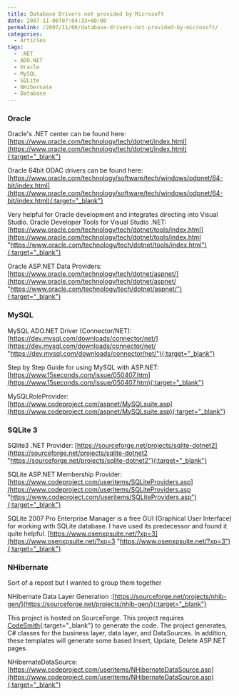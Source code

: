 ```yaml
---
title: Database Drivers not provided by Microsoft
date: 2007-11-06T07:04:33+00:00
permalink: /2007/11/06/database-drivers-not-provided-by-microsoft/
categories:
  - Articles
tags:
  - .NET
  - ADO.NET
  - Oracle
  - MySQL
  - SQLite
  - NHibernate
  - Database
---
```

### Oracle

Oracle's .NET center can be found here: [https://www.oracle.com/technology/tech/dotnet/index.html](https://www.oracle.com/technology/tech/dotnet/index.html){:target="_blank"}

Oracle 64bit ODAC drivers can be found here: [https://www.oracle.com/technology/software/tech/windows/odpnet/64-bit/index.html](https://www.oracle.com/technology/software/tech/windows/odpnet/64-bit/index.html){:target="_blank"}

Very helpful for Oracle development and integrates directing into Visual Studio. Oracle Developer Tools for Visual Studio .NET: [https://www.oracle.com/technology/tech/dotnet/tools/index.html](https://www.oracle.com/technology/tech/dotnet/tools/index.html "https://www.oracle.com/technology/tech/dotnet/tools/index.html"){:target="_blank"}

Oracle ASP.NET Data Providers: [https://www.oracle.com/technology/tech/dotnet/aspnet/](https://www.oracle.com/technology/tech/dotnet/aspnet/ "https://www.oracle.com/technology/tech/dotnet/aspnet/"){:target="_blank"}

### MySQL

MySQL ADO.NET Driver (Connector/NET): [https://dev.mysql.com/downloads/connector/net/](https://dev.mysql.com/downloads/connector/net/ "https://dev.mysql.com/downloads/connector/net/"){:target="_blank"}

Step by Step Guide for using MySQL with ASP.NET: [https://www.15seconds.com/issue/050407.htm](https://www.15seconds.com/issue/050407.htm){:target="_blank"}

MySQLRoleProvider: [https://www.codeproject.com/aspnet/MySQLsuite.asp](https://www.codeproject.com/aspnet/MySQLsuite.asp){:target="_blank"}

### SQLite 3

SQlite3 .NET Provider: [https://sourceforge.net/projects/sqlite-dotnet2](https://sourceforge.net/projects/sqlite-dotnet2 "https://sourceforge.net/projects/sqlite-dotnet2"){:target="_blank"}

SQLite ASP.NET Membership Provider: [https://www.codeproject.com/useritems/SQLiteProviders.asp](https://www.codeproject.com/useritems/SQLiteProviders.asp "https://www.codeproject.com/useritems/SQLiteProviders.asp"){:target="_blank"}

SQLite 2007 Pro Enterprise Manager is a free GUI (Graphical User Interface) for working with SQLite database. I have used its predecessor and found it quite helpful. [https://www.osenxpsuite.net/?xp=3](https://www.osenxpsuite.net/?xp=3 "https://www.osenxpsuite.net/?xp=3"){:target="_blank"}

### NHibernate

Sort of a repost but I wanted to group them together

NHibernate Data Layer Generation :[https://sourceforge.net/projects/nhib-gen/](https://sourceforge.net/projects/nhib-gen/){:target="_blank"}

This project is hosted on SourceForge.  This project requires [CodeSmith](https://www.codesmithtools.com/){:target="_blank"} to generate the code.  The project generates, C# classes for the business layer, data layer, and DataSources.  In addition, these templates will generate some based Insert, Update, Delete ASP.NET pages.

NHibernateDataSource: [https://www.codeproject.com/useritems/NHibernateDataSource.asp](https://www.codeproject.com/useritems/NHibernateDataSource.asp){:target="_blank"}
